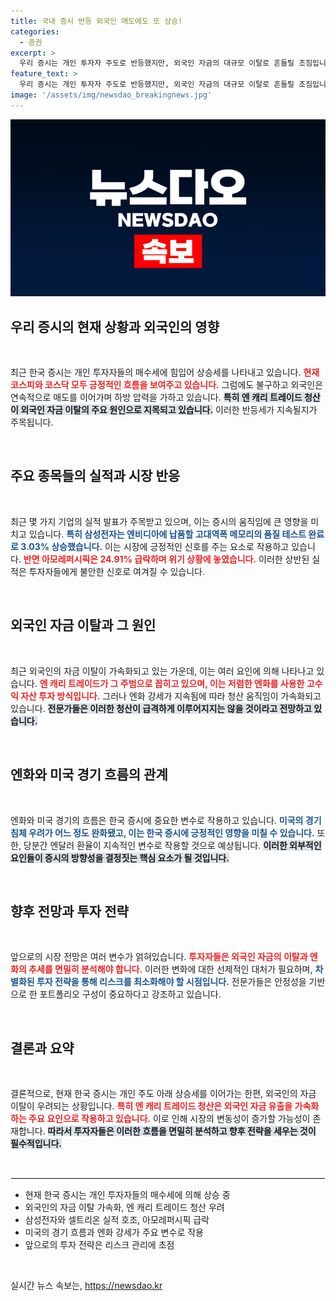 ```yaml
---
title: 국내 증시 반등 외국인 매도에도 또 상승!
categories:
  - 증권
excerpt: >
  우리 증시는 개인 투자자 주도로 반등했지만, 외국인 자금의 대규모 이탈로 흔들릴 조짐입니다. 특히 엔 캐리 트레이드 청산 우려가 심화되며 시장에 하방 압력이 가해지고 있습니다. 클릭해서 자세한 내용을 확인하세요!
feature_text: >
  우리 증시는 개인 투자자 주도로 반등했지만, 외국인 자금의 대규모 이탈로 흔들릴 조짐입니다. 특히 엔 캐리 트레이드 청산 우려가 심화되며 시장에 하방 압력이 가해지고 있습니다. 클릭해서 자세한 내용을 확인하세요!
image: '/assets/img/newsdao_breakingnews.jpg'
---
```


<p><img src="/assets/img/newsdao_breakingnews.jpg" alt="firstkoreanews 속보" /></p>

<h2 data-ke-size="size26">우리 증시의 현재 상황과 외국인의 영향</h2>

<p data-ke-size="size16">&nbsp;</p>

<p>최근 한국 증시는 개인 투자자들의 매수세에 힘입어 상승세를 나타내고 있습니다. <b><span style="color: #ee2323;">현재 코스피와 코스닥 모두 긍정적인 흐름을 보여주고 있습니다.</span></b> 그럼에도 불구하고 외국인은 연속적으로 매도를 이어가며 하방 압력을 가하고 있습니다. <b><span style="background-color: #21538527;">특히 엔 캐리 트레이드 청산이 외국인 자금 이탈의 주요 원인으로 지목되고 있습니다.</span></b> 이러한 반등세가 지속될지가 주목됩니다.</p>

<p data-ke-size="size16">&nbsp;</p>

<h2 data-ke-size="size26">주요 종목들의 실적과 시장 반응</h2>

<p data-ke-size="size16">&nbsp;</p>

<p>최근 몇 가지 기업의 실적 발표가 주목받고 있으며, 이는 증시의 움직임에 큰 영향을 미치고 있습니다. <b><span style="color: #1a5490;">특히 삼성전자는 엔비디아에 납품할 고대역폭 메모리의 품질 테스트 완료로 3.03% 상승했습니다.</span></b> 이는 시장에 긍정적인 신호를 주는 요소로 작용하고 있습니다. <b><span style="color: #ee2323;">반면 아모레퍼시픽은 24.91% 급락하며 위기 상황에 놓였습니다.</span></b> 이러한 상반된 실적은 투자자들에게 불안한 신호로 여겨질 수 있습니다.</p>

<p data-ke-size="size16">&nbsp;</p>

<h2 data-ke-size="size26">외국인 자금 이탈과 그 원인</h2>

<p data-ke-size="size16">&nbsp;</p>

<p>최근 외국인의 자금 이탈이 가속화되고 있는 가운데, 이는 여러 요인에 의해 나타나고 있습니다. <b><span style="color: #ee2323;">엔 캐리 트레이드가 그 주범으로 꼽히고 있으며, 이는 저렴한 엔화를 사용한 고수익 자산 투자 방식입니다.</span></b> 그러나 엔화 강세가 지속됨에 따라 청산 움직임이 가속화되고 있습니다. <b><span style="background-color: #21538527;">전문가들은 이러한 청산이 급격하게 이루어지지는 않을 것이라고 전망하고 있습니다.</span></b> </p>

<p data-ke-size="size16">&nbsp;</p>

<h2 data-ke-size="size26">엔화와 미국 경기 흐름의 관계</h2>

<p data-ke-size="size16">&nbsp;</p>

<p>엔화와 미국 경기의 흐름은 한국 증시에 중요한 변수로 작용하고 있습니다. <b><span style="color: #1a5490;">미국의 경기침체 우려가 어느 정도 완화됐고, 이는 한국 증시에 긍정적인 영향을 미칠 수 있습니다.</span></b> 또한, 당분간 엔달러 환율이 지속적인 변수로 작용할 것으로 예상됩니다. <b><span style="background-color: #21538527;">이러한 외부적인 요인들이 증시의 방향성을 결정짓는 핵심 요소가 될 것입니다.</span></b></p>

<p data-ke-size="size16">&nbsp;</p>

<h2 data-ke-size="size26">향후 전망과 투자 전략</h2>

<p data-ke-size="size16">&nbsp;</p>

<p>앞으로의 시장 전망은 여러 변수가 얽혀있습니다. <b><span style="color: #ee2323;">투자자들은 외국인 자금의 이탈과 엔화의 추세를 면밀히 분석해야 합니다.</span></b> 이러한 변화에 대한 선제적인 대처가 필요하며, <b><span style="color: #1a5490;">차별화된 투자 전략을 통해 리스크를 최소화해야 할 시점입니다.</span></b> 전문가들은 안정성을 기반으로 한 포트폴리오 구성이 중요하다고 강조하고 있습니다.</p>

<p data-ke-size="size16">&nbsp;</p>

<h2 data-ke-size="size26">결론과 요약</h2>

<p data-ke-size="size16">&nbsp;</p>

<p>결론적으로, 현재 한국 증시는 개인 주도 아래 상승세를 이어가는 한편, 외국인의 자금 이탈이 우려되는 상황입니다. <b><span style="color: #ee2323;">특히 엔 캐리 트레이드 청산은 외국인 자금 유출을 가속화하는 주요 요인으로 작용하고 있습니다.</span></b> 이로 인해 시장의 변동성이 증가할 가능성이 존재합니다. <b><span style="background-color: #21538527;">따라서 투자자들은 이러한 흐름을 면밀히 분석하고 향후 전략을 세우는 것이 필수적입니다.</span></b> </p>

<p data-ke-size="size16">&nbsp;</p>

<hr style="border: 1px solid #eee;"/>

<ul>
  <li>현재 한국 증시는 개인 투자자들의 매수세에 의해 상승 중</li>
  <li>외국인의 자금 이탈 가속화, 엔 캐리 트레이드 청산 우려</li>
  <li>삼성전자와 셀트리온 실적 호조, 아모레퍼시픽 급락</li>
  <li>미국의 경기 흐름과 엔화 강세가 주요 변수로 작용</li>
  <li>앞으로의 투자 전략은 리스크 관리에 초점</li>
</ul>

<p data-ke-size="size16">&nbsp;</p>
실시간 뉴스 속보는, <a href="https://newsdao.kr" rel="dofollow">https://newsdao.kr</a>


